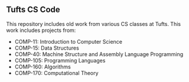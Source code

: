 ## Tufts CS Code

This repository includes old work from various CS classes at Tufts. This work includes projects from:

- COMP-11: Introduction to Computer Science
- COMP-15: Data Structures
- COMP-40: Machine Structure and Assembly Language Programming
- COMP-105: Programming Languages
- COMP-160: Algorithms
- COMP-170: Computational Theory
